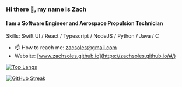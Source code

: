 ### Hi there 👋, my name is Zach
#### I am a Software Engineer and Aerospace Propulsion Technician

Skills: Swift UI / React / Typescript / NodeJS / Python / Java / C

- 📫 How to reach me: zacsoles@gmail.com 
- Website: [www.zachsoles.github.io](https://zachsoles.github.io/#/)

[![Top Langs](https://github-readme-stats.vercel.app/api/top-langs/?username=ZachSoles)](https://github.com/anuraghazra/github-readme-stats)

[![GitHub Streak](http://github-readme-streak-stats.herokuapp.com?user=ZachSoles)](https://git.io/streak-stats)


